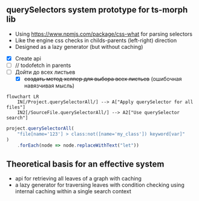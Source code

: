 
## querySelectors system prototype for ts-morph lib

- Using https://www.npmjs.com/package/css-what for parsing selectors
- Like the engine css checks in childs-parents (left-right) direction
- Designed as a lazy generator (but without caching)

- [x] Create api
- [ ] // todofetch in parents
- [ ] Дойти до всех листьев
  - [x] ~~создать метод хелпер для выбора всех листьев~~ (ошибочная навязчивая мысль)
```mermaid
flowchart LR
	IN[/Project.querySelectorAll/] --> A["Apply querySelector for all files"]
	IN2[/SourceFile.querySelectorAll/] --> A2["Use querySelector search"]
```


```ts
project.querySelectorAll(
	"file[name='123'] > class:not([name='my_class']) keyword[var]" 
)
	.forEach(node => node.replaceWithText("let"))
```

## Theoretical basis for an effective system
- api for retrieving all leaves of a graph with caching
- a lazy generator for traversing leaves with condition checking using internal caching within a single search context

